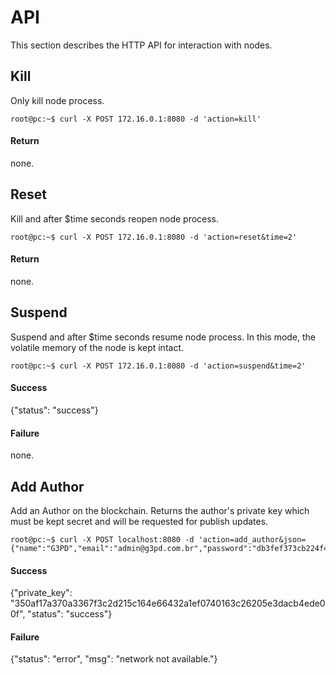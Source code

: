 # API

This section describes the HTTP API for interaction with nodes.

## Kill
Only kill node process.

```console
root@pc:~$ curl -X POST 172.16.0.1:8080 -d 'action=kill'
```
#### Return
none.

## Reset
Kill and after $time seconds reopen node process.

```console
root@pc:~$ curl -X POST 172.16.0.1:8080 -d 'action=reset&time=2'
```
#### Return
none.

## Suspend
Suspend and after $time seconds resume node process. In this mode, the volatile memory of the node is kept intact.

```console
root@pc:~$ curl -X POST 172.16.0.1:8080 -d 'action=suspend&time=2'
```
#### Success
{"status": "success"}
#### Failure
none.

## Add Author
Add an Author on the blockchain. Returns the author's private key which must be kept secret and will be requested for publish updates.

```console
root@pc:~$ curl -X POST localhost:8080 -d 'action=add_author&json={"name":"G3PD","email":"admin@g3pd.com.br","password":"db3fef373cb224f4f66da38e4001401af969c629171f4f7fbdeb457fe4a94001"}'
```

#### Success
{"private_key": "350af17a370a3367f3c2d215c164e66432a1ef0740163c26205e3dacb4ede00f", "status": "success"}
#### Failure
{"status": "error", "msg": "network not available."}
